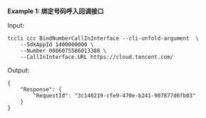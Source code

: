 **Example 1: 绑定号码呼入回调接口**



Input: 

```
tccli ccc BindNumberCallInInterface --cli-unfold-argument  \
    --SdkAppId 1400000000 \
    --Number 0086075586013388 \
    --CallInInterface.URL https://cloud.tencent.com/
```

Output: 
```
{
    "Response": {
        "RequestId": "3c140219-cfe9-470e-b241-907877d6fb03"
    }
}
```

